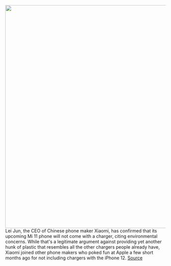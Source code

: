 <img src='https://cdn.vox-cdn.com/thumbor/LYMDRGxhCTVDLE6dT5Dcs5AcL8k=/0x0:2040x1360/1200x800/filters:focal(857x517:1183x843)/cdn.vox-cdn.com/uploads/chorus_image/image/68582608/vlad-savov-computex-usb-c-2.0.0.jpg' width='700px' /><br/>
Lei Jun, the CEO of Chinese phone maker Xiaomi, has confirmed that its upcoming Mi 11 phone will not come with a charger, citing environmental concerns. While that's a legitimate argument against providing yet another hunk of plastic that resembles all the other chargers people already have, Xiaomi joined other phone makers who poked fun at Apple a few short months ago for not including chargers with the iPhone 12.
<a href='https://www.theverge.com/2020/12/26/22200610/xiaomi-ceo-phone-no-charger-mocking-apple-iphone'> Source <a/>